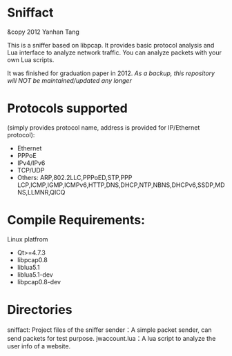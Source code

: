 Sniffact
==================
&copy 2012 Yanhan Tang 

This is a sniffer based on libpcap. It provides basic protocol analysis and Lua interface to analyze network traffic. You can analyze packets with your own Lua scripts.

It was finished for graduation paper in 2012.  *As a backup, this repository will NOT be maintained/updated any longer*

# Protocols supported
(simply provides protocol name, address is provided for IP/Ethernet protocol):
* Ethernet
* PPPoE
* IPv4/IPv6
* TCP/UDP
* Others: ARP,802.2LLC,PPPoED,STP,PPP LCP,ICMP,IGMP,ICMPv6,HTTP,DNS,DHCP,NTP,NBNS,DHCPv6,SSDP,MDNS,LLMNR,QICQ

# Compile Requirements:
Linux platfrom
* Qt>=4.7.3
* libpcap0.8
* liblua5.1
* liblua5.1-dev
* libpcap0.8-dev

# Directories
sniffact: Project files of the sniffer
sender：A simple packet sender, can send packets for test purpose.
jwaccount.lua：A lua script to analyze the user info of a website.

